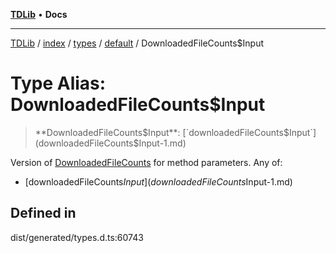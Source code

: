 [**TDLib**](../../../../../../README.md) • **Docs**

***

[TDLib](../../../../../../modules.md) / [index](../../../../../README.md) / [types](../../../README.md) / [default](../README.md) / DownloadedFileCounts$Input

# Type Alias: DownloadedFileCounts$Input

> **DownloadedFileCounts$Input**: [`downloadedFileCounts$Input`](downloadedFileCounts$Input-1.md)

Version of [DownloadedFileCounts](DownloadedFileCounts.md) for method parameters.
Any of:
- [downloadedFileCounts$Input](downloadedFileCounts$Input-1.md)

## Defined in

dist/generated/types.d.ts:60743
